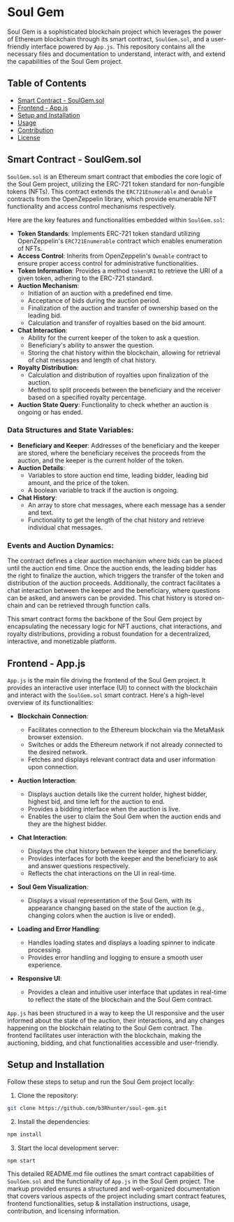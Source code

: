 # Soul Gem

Soul Gem is a sophisticated blockchain project which leverages the power of Ethereum blockchain through its smart contract, `SoulGem.sol`, and a user-friendly interface powered by `App.js`. This repository contains all the necessary files and documentation to understand, interact with, and extend the capabilities of the Soul Gem project.

## Table of Contents

- [Smart Contract - SoulGem.sol](#smart-contract---soulgemsol)
- [Frontend - App.js](#frontend---appjs)
- [Setup and Installation](#setup-and-installation)
- [Usage](#usage)
- [Contribution](#contribution)
- [License](#license)

## Smart Contract - SoulGem.sol

`SoulGem.sol` is an Ethereum smart contract that embodies the core logic of the Soul Gem project, utilizing the ERC-721 token standard for non-fungible tokens (NFTs). This contract extends the `ERC721Enumerable` and `Ownable` contracts from the OpenZeppelin library, which provide enumerable NFT functionality and access control mechanisms respectively.

Here are the key features and functionalities embedded within `SoulGem.sol`:

- **Token Standards**: Implements ERC-721 token standard utilizing OpenZeppelin's `ERC721Enumerable` contract which enables enumeration of NFTs.
- **Access Control**: Inherits from OpenZeppelin's `Ownable` contract to ensure proper access control for administrative functionalities.
- **Token Information**: Provides a method `tokenURI` to retrieve the URI of a given token, adhering to the ERC-721 standard.
- **Auction Mechanism**: 
  - Initiation of an auction with a predefined end time.
  - Acceptance of bids during the auction period.
  - Finalization of the auction and transfer of ownership based on the leading bid.
  - Calculation and transfer of royalties based on the bid amount.
- **Chat Interaction**:
  - Ability for the current keeper of the token to ask a question.
  - Beneficiary's ability to answer the question.
  - Storing the chat history within the blockchain, allowing for retrieval of chat messages and length of chat history.
- **Royalty Distribution**: 
  - Calculation and distribution of royalties upon finalization of the auction.
  - Method to split proceeds between the beneficiary and the receiver based on a specified royalty percentage.
- **Auction State Query**: Functionality to check whether an auction is ongoing or has ended.

### Data Structures and State Variables:
- **Beneficiary and Keeper**: Addresses of the beneficiary and the keeper are stored, where the beneficiary receives the proceeds from the auction, and the keeper is the current holder of the token.
- **Auction Details**: 
  - Variables to store auction end time, leading bidder, leading bid amount, and the price of the token.
  - A boolean variable to track if the auction is ongoing.
- **Chat History**: 
  - An array to store chat messages, where each message has a sender and text.
  - Functionality to get the length of the chat history and retrieve individual chat messages.

### Events and Auction Dynamics:
The contract defines a clear auction mechanism where bids can be placed until the auction end time. Once the auction ends, the leading bidder has the right to finalize the auction, which triggers the transfer of the token and distribution of the auction proceeds. Additionally, the contract facilitates a chat interaction between the keeper and the beneficiary, where questions can be asked, and answers can be provided. This chat history is stored on-chain and can be retrieved through function calls.

This smart contract forms the backbone of the Soul Gem project by encapsulating the necessary logic for NFT auctions, chat interactions, and royalty distributions, providing a robust foundation for a decentralized, interactive, and monetizable platform.

## Frontend - App.js

`App.js` is the main file driving the frontend of the Soul Gem project. It provides an interactive user interface (UI) to connect with the blockchain and interact with the `SoulGem.sol` smart contract. Here's a high-level overview of its functionalities:

- **Blockchain Connection**:
  - Facilitates connection to the Ethereum blockchain via the MetaMask browser extension.
  - Switches or adds the Ethereum network if not already connected to the desired network.
  - Fetches and displays relevant contract data and user information upon connection.

- **Auction Interaction**:
  - Displays auction details like the current holder, highest bidder, highest bid, and time left for the auction to end.
  - Provides a bidding interface when the auction is live.
  - Enables the user to claim the Soul Gem when the auction ends and they are the highest bidder.

- **Chat Interaction**:
  - Displays the chat history between the keeper and the beneficiary.
  - Provides interfaces for both the keeper and the beneficiary to ask and answer questions respectively.
  - Reflects the chat interactions on the UI in real-time.

- **Soul Gem Visualization**:
  - Displays a visual representation of the Soul Gem, with its appearance changing based on the state of the auction (e.g., changing colors when the auction is live or ended).

- **Loading and Error Handling**:
  - Handles loading states and displays a loading spinner to indicate processing.
  - Provides error handling and logging to ensure a smooth user experience.

- **Responsive UI**:
  - Provides a clean and intuitive user interface that updates in real-time to reflect the state of the blockchain and the Soul Gem contract.

`App.js` has been structured in a way to keep the UI responsive and the user informed about the state of the auction, their interactions, and any changes happening on the blockchain relating to the Soul Gem contract. The frontend facilitates user interaction with the blockchain, making the auctioning, bidding, and chat functionalities accessible and user-friendly.

## Setup and Installation

Follow these steps to setup and run the Soul Gem project locally:

1. Clone the repository: 
```bash
git clone https://github.com/b3Rhunter/soul-gem.git
```

2. Install the dependencies:
```bash
npm install
```
3. Start the local development server:
```bash
npm start
```

This detailed README.md file outlines the smart contract capabilities of `SoulGem.sol` and the functionality of `App.js` in the Soul Gem project. The markup provided ensures a structured and well-organized documentation that covers various aspects of the project including smart contract features, frontend functionalities, setup & installation instructions, usage, contribution, and licensing information.
